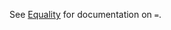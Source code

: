 See [Equality][Equality] for documentation on `=`.

[Equality]: https://github.com/jafingerhut/thalia/blob/master/doc/other-topics/equality.md
